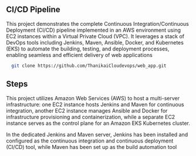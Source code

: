 ## CI/CD Pipeline 

This project demonstrates the complete Continuous Integration/Continuous Deployment (CI/CD) pipeline implemented in an AWS environment using EC2 instances within a Virtual Private Cloud (VPC). It leverages a stack of DevOps tools including Jenkins, Maven, Ansible, Docker, and Kubernetes (EKS) to automate the building, testing, and deployment processes, enabling seamless and efficient delivery of web applications


```bash
  git clone https://github.com/ThanikaiCloudevops/web_app.git
```
## Steps 

This project utilizes Amazon Web Services (AWS) to host a multi-server infrastructure: one EC2 instance hosts Jenkins and Maven for continuous integration, another EC2 instance manages Ansible and Docker for infrastructure provisioning and containerization, while a separate EC2 instance serves as the control plane for an Amazon EKS Kubernetes cluster.


In the dedicated Jenkins and Maven server, Jenkins has been installed and configured as the continuous integration and continuous deployment (CI/CD) tool, while Maven has been set up as the build automation tool

